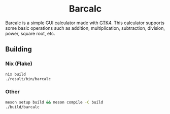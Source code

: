 <h1 align="center">Barcalc</h1>

Barcalc is a simple GUI calculator made with [GTK4](https://www.gtk.org/). This
calculator supports some basic operations such as addition, multiplication,
subtraction, division, power, square root, etc.

## Building

### Nix (Flake)

```sh
nix build
./result/bin/barcalc
```

### Other

```sh
meson setup build && meson compile -C build
./build/barcalc
```
